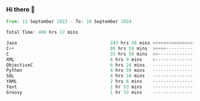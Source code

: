 ### Hi there 👋

<!--
**luoxuanzao/luoxuanzao** is a ✨ _special_ ✨ repository because its `README.md` (this file) appears on your GitHub profile.

Here are some ideas to get you started:

- 🔭 I’m currently working on ...
- 🌱 I’m currently learning ...
- 👯 I’m looking to collaborate on ...
- 🤔 I’m looking for help with ...
- 💬 Ask me about ...
- 📫 How to reach me: ...
- 😄 Pronouns: ...
- ⚡ Fun fact: ...
-->

<!--START_SECTION:waka-->

```rust
From: 11 September 2023 - To: 10 September 2024

Total Time: 400 hrs 17 mins

Java                                   243 hrs 36 mins >>>>>>>>>>>>>>>----------   60.84 %
C++                                    86 hrs 59 mins  >>>>>--------------------   21.72 %
C                                      33 hrs 58 mins  >>-----------------------   08.48 %
XML                                    8 hrs 9 mins    >------------------------   02.04 %
ObjectiveC                             6 hrs 24 mins   -------------------------   01.60 %
Python                                 4 hrs 59 mins   -------------------------   01.25 %
SQL                                    4 hrs 10 mins   -------------------------   01.04 %
YAML                                   2 hrs 6 mins    -------------------------   00.53 %
Text                                   1 hr 53 mins    -------------------------   00.47 %
Groovy                                 1 hr 33 mins    -------------------------   00.39 %
```

<!--END_SECTION:waka-->